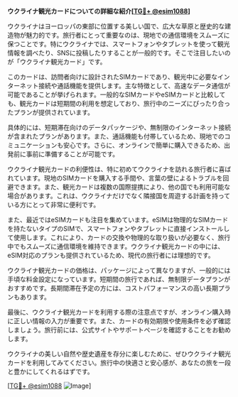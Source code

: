 **ウクライナ観光カードについての詳細な紹介[[TG💪+ @esim1088](https://t.me/s/esim1088)]**

ウクライナはヨーロッパの東部に位置する美しい国で、広大な草原と歴史的な建造物が魅力的です。旅行者にとって重要なのは、現地での通信環境をスムーズに保つことです。特にウクライナでは、スマートフォンやタブレットを使って観光情報を調べたり、SNSに投稿したりすることが一般的です。そこで注目したいのが「ウクライナ観光カード」です。

このカードは、訪問者向けに設計されたSIMカードであり、観光中に必要なインターネット接続や通話機能を提供します。主な特徴として、高速なデータ通信が可能であることが挙げられます。一般的なSIMカードやeSIMカードと比較しても、観光カードは短期間の利用を想定しており、旅行中のニーズにぴったり合ったプランが提供されています。

具体的には、短期滞在向けのデータパッケージや、無制限のインターネット接続が含まれたプランがあります。また、通話機能も付帯しているため、現地でのコミュニケーションも安心です。さらに、オンラインで簡単に購入できるため、出発前に事前に準備することが可能です。

ウクライナ観光カードの利便性は、特に初めてウクライナを訪れる旅行者に喜ばれています。現地のSIMカードを購入する手間や、言葉の壁によるトラブルを回避できます。また、観光カードは複数の国際提携により、他の国でも利用可能な場合があります。これは、ウクライナだけでなく隣接国を周遊する計画を持っている方にとって非常に便利です。

また、最近ではeSIMカードも注目を集めています。eSIMは物理的なSIMカードを持たないタイプのSIMで、スマートフォンやタブレットに直接インストールして使用します。これにより、カードの交換や物理的な取り扱いが必要なく、旅行中でもスムーズに通信環境を維持できます。ウクライナ観光カードの中には、eSIM対応のプランも提供されているため、現代の旅行者には理想的です。

ウクライナ観光カードの価格は、パッケージによって異なりますが、一般的には手頃な料金設定になっています。短期間の旅行であれば、無制限データプランがおすすめです。長期間滞在予定の方には、コストパフォーマンスの高い長期プランもあります。

最後に、ウクライナ観光カードを利用する際の注意点ですが、オンライン購入時に正しい情報の入力が重要です。また、カードの有効期限や使用条件を必ず確認しましょう。旅行前には、公式サイトやサポートページを確認することをお勧めします。

ウクライナの美しい自然や歴史遺産を存分に楽しむために、ぜひウクライナ観光カードを利用してみてください。旅行中の快適さと安心感が、あなたの旅を一段と豊かにしてくれるはずです。

[[TG💪+ @esim1088](https://t.me/s/esim1088) ![Image](https://i.postimg.cc/Y0z9fWf4/image.png)]